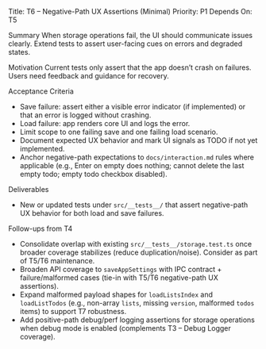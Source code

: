 Title: T6 – Negative-Path UX Assertions (Minimal)
Priority: P1
Depends On: T5

Summary
When storage operations fail, the UI should communicate issues clearly. Extend tests to assert user-facing cues on errors and degraded states.

Motivation
Current tests only assert that the app doesn’t crash on failures. Users need feedback and guidance for recovery.

Acceptance Criteria
- Save failure: assert either a visible error indicator (if implemented) or that an error is logged without crashing.
- Load failure: app renders core UI and logs the error.
- Limit scope to one failing save and one failing load scenario.
- Document expected UX behavior and mark UI signals as TODO if not yet implemented.
 - Anchor negative-path expectations to `docs/interaction.md` rules where applicable (e.g., Enter on empty does nothing; cannot delete the last empty todo; empty todo checkbox disabled).

Deliverables
- New or updated tests under `src/__tests__/` that assert negative-path UX behavior for both load and save failures.

Follow-ups from T4
- Consolidate overlap with existing `src/__tests__/storage.test.ts` once broader coverage stabilizes (reduce duplication/noise). Consider as part of T5/T6 maintenance.
- Broaden API coverage to `saveAppSettings` with IPC contract + failure/malformed cases (tie-in with T5/T6 negative-path UX assertions).
- Expand malformed payload shapes for `loadListsIndex` and `loadListTodos` (e.g., non-array `lists`, missing `version`, malformed `todos` items) to support T7 robustness.
- Add positive-path debug/perf logging assertions for storage operations when debug mode is enabled (complements T3 – Debug Logger coverage).

